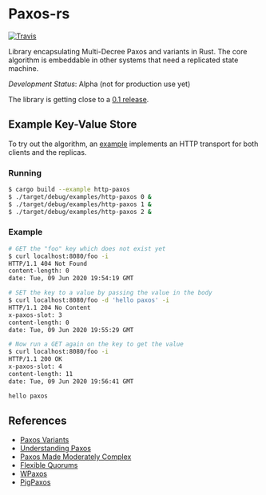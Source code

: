 # Paxos-rs 

[![Travis](https://travis-ci.org/zowens/paxos-rs.svg?branch=master)](https://travis-ci.org/zowens/paxos-rs/)

Library encapsulating Multi-Decree Paxos and variants in Rust. The core algorithm is embeddable in other systems that need a replicated state machine.

*Development Status*: Alpha (not for production use yet)

The library is getting close to a [0.1 release](https://github.com/zowens/paxos-rs/milestone/1).

## Example Key-Value Store

To try out the algorithm, an [example](examples/http-paxos) implements an HTTP transport for both clients and the replicas.

### Running
```bash
$ cargo build --example http-paxos
$ ./target/debug/examples/http-paxos 0 &
$ ./target/debug/examples/http-paxos 1 &
$ ./target/debug/examples/http-paxos 2 &
```

### Example
```bash
# GET the "foo" key which does not exist yet
$ curl localhost:8080/foo -i
HTTP/1.1 404 Not Found
content-length: 0
date: Tue, 09 Jun 2020 19:54:19 GMT

# SET the key to a value by passing the value in the body
$ curl localhost:8080/foo -d 'hello paxos' -i
HTTP/1.1 204 No Content
x-paxos-slot: 3
content-length: 0
date: Tue, 09 Jun 2020 19:55:29 GMT

# Now run a GET again on the key to get the value
$ curl localhost:8080/foo -i
HTTP/1.1 200 OK
x-paxos-slot: 4
content-length: 11
date: Tue, 09 Jun 2020 19:56:41 GMT

hello paxos
```

## References
* [Paxos Variants](http://paxos.systems/variants.html#mencius)
* [Understanding Paxos](https://understandingpaxos.wordpress.com/)
* [Paxos Made Moderately Complex](http://paxos.systems/)
* [Flexible Quorums](https://fpaxos.github.io/)
* [WPaxos](https://muratbuffalo.blogspot.com/2017/12/wpaxos-wide-area-network-paxos-protocol.html)
* [PigPaxos](https://arxiv.org/pdf/2003.07760.pdf)
